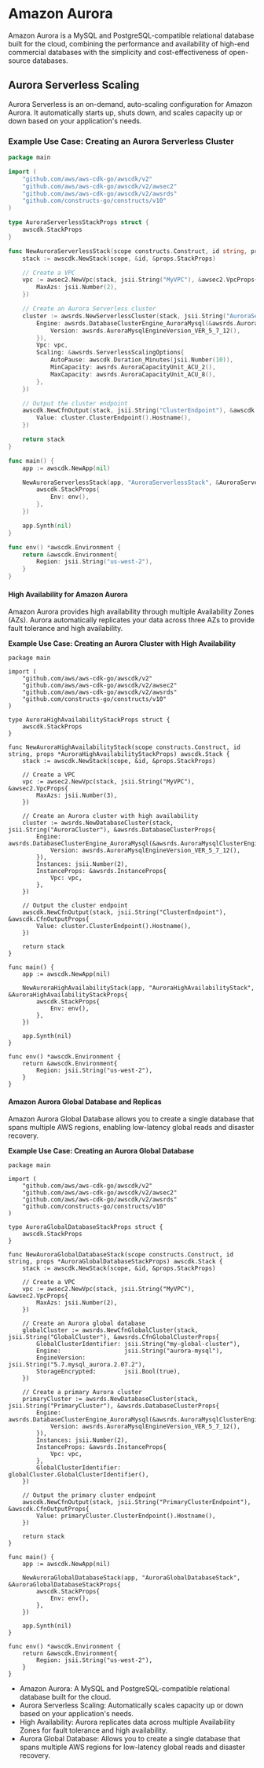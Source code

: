# Amazon Aurora

Amazon Aurora is a MySQL and PostgreSQL-compatible relational database built for the cloud, combining the performance and availability of high-end commercial databases with the simplicity and cost-effectiveness of open-source databases.

## Aurora Serverless Scaling

Aurora Serverless is an on-demand, auto-scaling configuration for Amazon Aurora. It automatically starts up, shuts down, and scales capacity up or down based on your application's needs.

### Example Use Case: Creating an Aurora Serverless Cluster

```go
package main

import (
    "github.com/aws/aws-cdk-go/awscdk/v2"
    "github.com/aws/aws-cdk-go/awscdk/v2/awsec2"
    "github.com/aws/aws-cdk-go/awscdk/v2/awsrds"
    "github.com/constructs-go/constructs/v10"
)

type AuroraServerlessStackProps struct {
    awscdk.StackProps
}

func NewAuroraServerlessStack(scope constructs.Construct, id string, props *AuroraServerlessStackProps) awscdk.Stack {
    stack := awscdk.NewStack(scope, &id, &props.StackProps)

    // Create a VPC
    vpc := awsec2.NewVpc(stack, jsii.String("MyVPC"), &awsec2.VpcProps{
        MaxAzs: jsii.Number(2),
    })

    // Create an Aurora Serverless cluster
    cluster := awsrds.NewServerlessCluster(stack, jsii.String("AuroraServerlessCluster"), &awsrds.ServerlessClusterProps{
        Engine: awsrds.DatabaseClusterEngine_AuroraMysql(&awsrds.AuroraMysqlClusterEngineProps{
            Version: awsrds.AuroraMysqlEngineVersion_VER_5_7_12(),
        }),
        Vpc: vpc,
        Scaling: &awsrds.ServerlessScalingOptions{
            AutoPause: awscdk.Duration_Minutes(jsii.Number(10)),
            MinCapacity: awsrds.AuroraCapacityUnit_ACU_2(),
            MaxCapacity: awsrds.AuroraCapacityUnit_ACU_8(),
        },
    })

    // Output the cluster endpoint
    awscdk.NewCfnOutput(stack, jsii.String("ClusterEndpoint"), &awscdk.CfnOutputProps{
        Value: cluster.ClusterEndpoint().Hostname(),
    })

    return stack
}

func main() {
    app := awscdk.NewApp(nil)

    NewAuroraServerlessStack(app, "AuroraServerlessStack", &AuroraServerlessStackProps{
        awscdk.StackProps{
            Env: env(),
        },
    })

    app.Synth(nil)
}

func env() *awscdk.Environment {
    return &awscdk.Environment{
        Region: jsii.String("us-west-2"),
    }
}
```
#### High Availability for Amazon Aurora
Amazon Aurora provides high availability through multiple Availability Zones (AZs). Aurora automatically replicates your data across three AZs to provide fault tolerance and high availability.

**Example Use Case: Creating an Aurora Cluster with High Availability**

```
package main

import (
    "github.com/aws/aws-cdk-go/awscdk/v2"
    "github.com/aws/aws-cdk-go/awscdk/v2/awsec2"
    "github.com/aws/aws-cdk-go/awscdk/v2/awsrds"
    "github.com/constructs-go/constructs/v10"
)

type AuroraHighAvailabilityStackProps struct {
    awscdk.StackProps
}

func NewAuroraHighAvailabilityStack(scope constructs.Construct, id string, props *AuroraHighAvailabilityStackProps) awscdk.Stack {
    stack := awscdk.NewStack(scope, &id, &props.StackProps)

    // Create a VPC
    vpc := awsec2.NewVpc(stack, jsii.String("MyVPC"), &awsec2.VpcProps{
        MaxAzs: jsii.Number(3),
    })

    // Create an Aurora cluster with high availability
    cluster := awsrds.NewDatabaseCluster(stack, jsii.String("AuroraCluster"), &awsrds.DatabaseClusterProps{
        Engine: awsrds.DatabaseClusterEngine_AuroraMysql(&awsrds.AuroraMysqlClusterEngineProps{
            Version: awsrds.AuroraMysqlEngineVersion_VER_5_7_12(),
        }),
        Instances: jsii.Number(2),
        InstanceProps: &awsrds.InstanceProps{
            Vpc: vpc,
        },
    })

    // Output the cluster endpoint
    awscdk.NewCfnOutput(stack, jsii.String("ClusterEndpoint"), &awscdk.CfnOutputProps{
        Value: cluster.ClusterEndpoint().Hostname(),
    })

    return stack
}

func main() {
    app := awscdk.NewApp(nil)

    NewAuroraHighAvailabilityStack(app, "AuroraHighAvailabilityStack", &AuroraHighAvailabilityStackProps{
        awscdk.StackProps{
            Env: env(),
        },
    })

    app.Synth(nil)
}

func env() *awscdk.Environment {
    return &awscdk.Environment{
        Region: jsii.String("us-west-2"),
    }
}

```

#### Amazon Aurora Global Database and Replicas
Amazon Aurora Global Database allows you to create a single database that spans multiple AWS regions, enabling low-latency global reads and disaster recovery.

**Example Use Case: Creating an Aurora Global Database**

```
package main

import (
    "github.com/aws/aws-cdk-go/awscdk/v2"
    "github.com/aws/aws-cdk-go/awscdk/v2/awsec2"
    "github.com/aws/aws-cdk-go/awscdk/v2/awsrds"
    "github.com/constructs-go/constructs/v10"
)

type AuroraGlobalDatabaseStackProps struct {
    awscdk.StackProps
}

func NewAuroraGlobalDatabaseStack(scope constructs.Construct, id string, props *AuroraGlobalDatabaseStackProps) awscdk.Stack {
    stack := awscdk.NewStack(scope, &id, &props.StackProps)

    // Create a VPC
    vpc := awsec2.NewVpc(stack, jsii.String("MyVPC"), &awsec2.VpcProps{
        MaxAzs: jsii.Number(2),
    })

    // Create an Aurora global database
    globalCluster := awsrds.NewCfnGlobalCluster(stack, jsii.String("GlobalCluster"), &awsrds.CfnGlobalClusterProps{
        GlobalClusterIdentifier: jsii.String("my-global-cluster"),
        Engine:                  jsii.String("aurora-mysql"),
        EngineVersion:           jsii.String("5.7.mysql_aurora.2.07.2"),
        StorageEncrypted:        jsii.Bool(true),
    })

    // Create a primary Aurora cluster
    primaryCluster := awsrds.NewDatabaseCluster(stack, jsii.String("PrimaryCluster"), &awsrds.DatabaseClusterProps{
        Engine: awsrds.DatabaseClusterEngine_AuroraMysql(&awsrds.AuroraMysqlClusterEngineProps{
            Version: awsrds.AuroraMysqlEngineVersion_VER_5_7_12(),
        }),
        Instances: jsii.Number(2),
        InstanceProps: &awsrds.InstanceProps{
            Vpc: vpc,
        },
        GlobalClusterIdentifier: globalCluster.GlobalClusterIdentifier(),
    })

    // Output the primary cluster endpoint
    awscdk.NewCfnOutput(stack, jsii.String("PrimaryClusterEndpoint"), &awscdk.CfnOutputProps{
        Value: primaryCluster.ClusterEndpoint().Hostname(),
    })

    return stack
}

func main() {
    app := awscdk.NewApp(nil)

    NewAuroraGlobalDatabaseStack(app, "AuroraGlobalDatabaseStack", &AuroraGlobalDatabaseStackProps{
        awscdk.StackProps{
            Env: env(),
        },
    })

    app.Synth(nil)
}

func env() *awscdk.Environment {
    return &awscdk.Environment{
        Region: jsii.String("us-west-2"),
    }
}

```

- Amazon Aurora: A MySQL and PostgreSQL-compatible relational database built for the cloud.
- Aurora Serverless Scaling: Automatically scales capacity up or down based on your application's needs.
- High Availability: Aurora replicates data across multiple Availability Zones for fault tolerance and high availability.
- Aurora Global Database: Allows you to create a single database that spans multiple AWS regions for low-latency global reads and disaster recovery.
